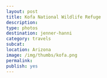```yaml
---
layout: post
title: Kofa National Wildlife Refuge
description: 
type: photos
destination: jenner-hanni
category: travels
subcat: 
location: Arizona
image: /img/thumbs/kofa.png
permalink: 
publish: yes
---
```


<p><a href="https://jenner.smugmug.com/photos/i-ZNtV5pk/0/M/i-ZNtV5pk-M.jpg">
<img src="https://jenner.smugmug.com/photos/i-ZNtV5pk/0/M/i-ZNtV5pk-Ti.jpg" alt=""></a></p>

<p><a href="https://jenner.smugmug.com/photos/i-RZrZcRr/0/M/i-RZrZcRr-M.jpg">
<img src="https://jenner.smugmug.com/photos/i-RZrZcRr/0/M/i-RZrZcRr-Ti.jpg" alt=""></a></p>

<p><a href="https://jenner.smugmug.com/photos/i-6FMF47t/0/M/i-6FMF47t-M.jpg">
<img src="https://jenner.smugmug.com/photos/i-6FMF47t/0/M/i-6FMF47t-Ti.jpg" alt=""></a></p>

<p><a href="https://jenner.smugmug.com/photos/i-vr6BN5W/0/M/i-vr6BN5W-M.jpg">
<img src="https://jenner.smugmug.com/photos/i-vr6BN5W/0/M/i-vr6BN5W-Ti.jpg" alt=""></a></p>

<p><a href="https://jenner.smugmug.com/photos/i-3VtKQpp/0/M/i-3VtKQpp-M.jpg">
<img src="https://jenner.smugmug.com/photos/i-3VtKQpp/0/M/i-3VtKQpp-Ti.jpg" alt=""></a></p>

<p><a href="https://jenner.smugmug.com/photos/i-B3s8rFb/0/M/i-B3s8rFb-M.jpg">
<img src="https://jenner.smugmug.com/photos/i-B3s8rFb/0/M/i-B3s8rFb-Ti.jpg" alt=""></a></p>

<p><a href="https://jenner.smugmug.com/photos/i-wBWDvtb/0/M/i-wBWDvtb-M.jpg">
<img src="https://jenner.smugmug.com/photos/i-wBWDvtb/0/M/i-wBWDvtb-Ti.jpg" alt=""></a></p>


